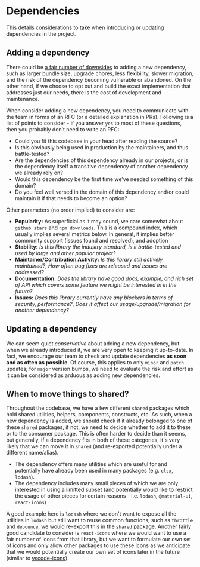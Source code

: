 # Dependencies

This details considerations to take when introducing or updating dependencies in the project.

## Adding a dependency

There could be [a fair number of downsides](https://github.com/artsy/README/blob/master/playbooks/dependencies.md) to adding a new dependency, such as larger bundle size, upgrade chores, less flexibility, slower migration, and the risk of the dependency becoming vulnerable or abandoned. On the other hand, if we choose to opt out and build the exact implementation that addresses just our needs, there is the cost of development and maintenance.

When consider adding a new dependency, you need to communicate with the team in forms of an RFC (or a detailed explanation in PRs). Following is a list of points to consider - if you answer `yes` to most of these questions, then you probably don’t need to write an RFC:

- Could you fit this codebase in your head after reading the source?
- Is this obviously being used in production by the maintainers, and thus battle-tested?
- Are the dependencies of this dependency already in our projects, or is the dependency itself a transitive dependency of another dependency we already rely on?
- Would this dependency be the first time we’ve needed something of this domain?
- Do you feel well versed in the domain of this dependency and/or could maintain it if that needs to become an option?

Other parameters (no order implied) to consider are:

- **Popularity:** As superficial as it may sound, we care somewhat about `github stars` and `npm downloads`. This is a compound index, which usually implies several metrics below. In general, it implies better community support (issues found and resolved), and adoption
- **Stability:** _Is this library the industry standard, is it battle-tested and used by large and other popular project?_
- **Maintainer/Contribution Activity:** _Is this library still actively maintained?_, _How often bug fixes are released and issues are addressed?_
- **Documentation:** _Does the library have good docs, example, and rich set of API which covers some feature we might be interested in in the future?_
- **Issues:** _Does this library currently have any blockers in terms of security, performance?_, _Does it affect our usage/upgrade/migration for another dependency?_

## Updating a dependency

We can seem quiet _conservative_ about adding a new dependency, but when we already introduced it, we are very open to keeping it up-to-date. In fact, we encourage our team to check and update dependencies **as soon and as often as possible**. Of course, this applies to only `minor` and `patch` updates; for `major` version bumps, we need to evaluate the risk and effort as it can be considered as arduous as adding new dependencies.

## When to move things to shared?

Throughout the codebase, we have a few different `shared` packages which hold shared utilities, helpers, components, constructs, etc. As such, when a new dependency is added, we should check if it already belonged to one of these `shared` packages, if not, we need to decide whether to add it to these or to the consumer package. This is often harder to decide than it seems, but generally, if a dependency fits in both of these categories, it's very likely that we can move it in `shared` (and re-exported potentially under a different name/alias).

- The dependency offers many utilities which are useful for and potentially have already been used in many packages (e.g. `clsx`, `lodash`).
- The dependency includes many small pieces of which we are only interested in using a limitted subset (and potentially would like to restrict the usage of other pieces for certain reasons - i.e. `lodash`, `@material-ui`, `react-icons`)

A good example here is `lodash` where we don't want to expose all the utilities in `lodash` but still want to reuse common functions, such as `throttle` and `debounce`, we would re-export this in the `shared` package. Another fairly good candidate to consider is `react-icons` where we would want to use a fair number of icons from that library, but we want to formulate our own set of icons and only allow other packages to use these icons as we anticipate that we would potentially create our own set of icons later in the future (similar to [vscode-icons](https://github.com/microsoft/vscode-icons)).
